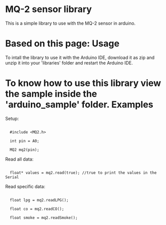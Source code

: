 MQ-2 sensor library
===================

This is a simple library to use with the MQ-2 sensor in arduino.

Based on this page: <link hrfe="http://sandboxelectronics.com/?p=165"/>
Usage
======
To intall the library to use it with the Arduino IDE, download it as zip and unzip it into your 'libraries' folder and restart the Arduino IDE.

To know how to use this library view the sample inside the 'arduino_sample' folder.
Examples
=========
Setup:
<pre lang="cpp"><code>
  #include &#60;MQ2.h&#62;
  
  int pin = A0;
  
  MQ2 mq2(pin);
</code></pre>

Read all data:
<pre lang="cpp"><code>
  float* values = mq2.read(true); //true to print the values in the Serial
</code></pre>

Read specific data:
<pre lang="cpp"><code>
  float lpg = mq2.readLPG();
  
  float co = mq2.readCO();
  
  float smoke = mq2.readSmoke();
</code></pre>
